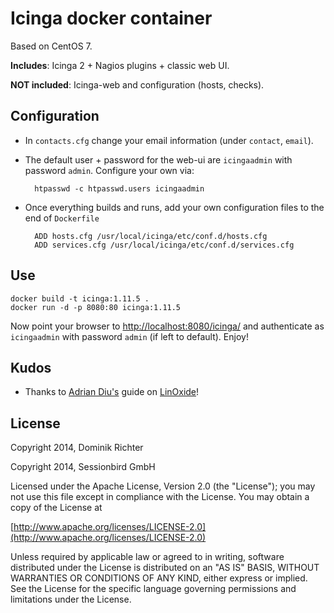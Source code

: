 # Icinga docker container

Based on CentOS 7.

**Includes**: Icinga 2 + Nagios plugins + classic web UI.

**NOT included**: Icinga-web and configuration (hosts, checks).

## Configuration

* In `contacts.cfg` change your email information (under `contact`, `email`).

* The default user + password for the web-ui are `icingaadmin` with password `admin`. Configure your own via:

        htpasswd -c htpasswd.users icingaadmin

* Once everything builds and runs, add your own configuration files to the end of `Dockerfile`

        ADD hosts.cfg /usr/local/icinga/etc/conf.d/hosts.cfg
        ADD services.cfg /usr/local/icinga/etc/conf.d/services.cfg

## Use

```
docker build -t icinga:1.11.5 .
docker run -d -p 8080:80 icinga:1.11.5
```

Now point your browser to [http://localhost:8080/icinga/](http://localhost:8080/icinga/) and authenticate as `icingaadmin` with password `admin` (if left to default). Enjoy!

## Kudos

* Thanks to [Adrian Diu's](http://linoxide.com/author/adriand/) guide on [LinOxide](http://linoxide.com/monitoring-2/install-configure-icinga-linux/)!

## License

Copyright 2014, Dominik Richter

Copyright 2014, Sessionbird GmbH

Licensed under the Apache License, Version 2.0 (the "License"); you may not use this file except in compliance with the License. You may obtain a copy of the License at

[http://www.apache.org/licenses/LICENSE-2.0](http://www.apache.org/licenses/LICENSE-2.0)

Unless required by applicable law or agreed to in writing, software distributed under the License is distributed on an "AS IS" BASIS, WITHOUT WARRANTIES OR CONDITIONS OF ANY KIND, either express or implied. See the License for the specific language governing permissions and limitations under the License.
